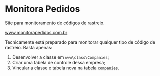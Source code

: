 # Monitora Pedidos
Site para monitoramento de códigos de rastreio. 

www.monitorapedidos.com.br

Tecnicamente está preparado para monitorar qualquer tipo de código de rastreio. Basta apenas:
1. Desenvolver a classe em `www\class\Companies`;
2. Criar uma tabela de controle dessa empresa;
3. Vincular a classe e tabela nova na tabela `companies`.
